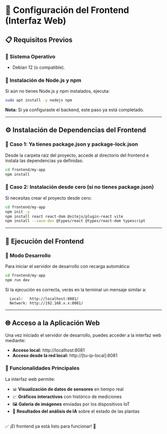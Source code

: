 # 🎨 Configuración del Frontend (Interfaz Web)

## 📋 Requisitos Previos
### 🔹 Sistema Operativo
- Debian 12 (o compatible).

### 🔹 Instalación de Node.js y npm
Si aún no tienes Node.js y npm instalados, ejecuta:
```sh
sudo apt install -y nodejs npm
```

**Nota:** Si ya configuraste el backend, este paso ya está completado.

---

## ⚙️ Instalación de Dependencias del Frontend

### 🔹 Caso 1: Ya tienes package.json y package-lock.json
Desde la carpeta raíz del proyecto, accede al directorio del frontend e instala las dependencias ya definidas:
```sh
cd frontend/my-app
npm install
```

### 🔹 Caso 2: Instalación desde cero (si no tienes package.json)
Si necesitas crear el proyecto desde cero:
```sh
cd frontend/my-app
npm init -y
npm install react react-dom @vitejs/plugin-react vite
npm install --save-dev @types/react @types/react-dom typescript
```

---

## 🚀 Ejecución del Frontend

### 🔹 Modo Desarrollo
Para iniciar el servidor de desarrollo con recarga automática:
```sh
cd frontend/my-app
npm run dev
```

Si la ejecución es correcta, verás en la terminal un mensaje similar a:
```
  Local:   http://localhost:8081/
  Network: http://192.168.x.x:8081/
```

---

## 🌐 Acceso a la Aplicación Web

Una vez iniciado el servidor de desarrollo, puedes acceder a la interfaz web mediante:

- **Acceso local:** http://localhost:8081
- **Acceso desde la red local:** http://[tu-ip-local]:8081

### 🔹 Funcionalidades Principales
La interfaz web permite:
- 📊 **Visualización de datos de sensores** en tiempo real
- 📈 **Gráficos interactivos** con histórico de mediciones
- 🖼️ **Galería de imágenes** enviadas por los dispositivos IoT
- 🤖 **Resultados del análisis de IA** sobre el estado de las plantas

<br>
✅ ¡El frontend ya está listo para funcionar! 🎯